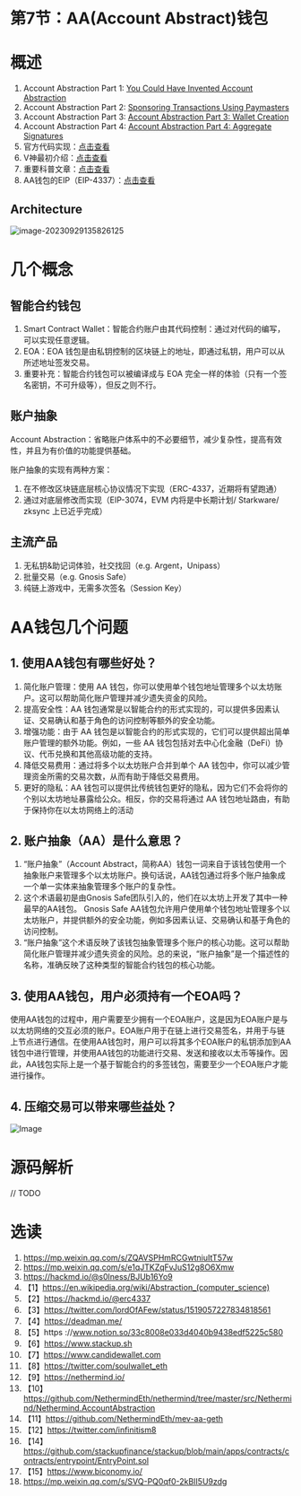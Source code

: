# 第7节：AA(Account Abstract)钱包

# 概述

1. Account Abstraction Part 1: [You Could Have Invented Account Abstraction](https://www.alchemy.com/blog/account-abstraction)
2. Account Abstraction Part 2: [Sponsoring Transactions Using Paymasters](https://www.alchemy.com/blog/account-abstraction-paymasters)
3. Account Abstraction Part 3: [Account Abstraction Part 3: Wallet Creation](https://www.alchemy.com/blog/account-abstraction-wallet-creation)
4. Account Abstraction Part 4: [Account Abstraction Part 4: Aggregate Signatures](https://www.alchemy.com/blog/account-abstraction-aggregate-signatures)
5. 官方代码实现：[点击查看](https://github.com/eth-infinitism/account-abstraction)
6. V神最初介绍：[点击查看](https://medium.com/infinitism/erc-4337-account-abstraction-without-ethereum-protocol-changes-d75c9d94dc4a)
7. 重要科普文章：[点击查看](https://medium.com/nethermind-eth/ethereum-wallets-today-and-tomorrow-eip-3074-vs-erc-4337-a7732b81efc8)
8. AA钱包的EIP（EIP-4337）：[点击查看](https://eips.ethereum.org/EIPS/eip-4337)

## Architecture

![image-20230929135826125](https://duke-typora.s3.amazonaws.com/ipic/2023-09-29-055829.png)

# 几个概念

## 智能合约钱包

1. Smart Contract Wallet：智能合约账户由其代码控制：通过对代码的编写，可以实现任意逻辑。
2. EOA：EOA 钱包是由私钥控制的区块链上的地址，即通过私钥，用户可以从所述地址签发交易。
3. 重要补充：智能合约钱包可以被编译成与 EOA 完全一样的体验（只有一个签名密钥，不可升级等），但反之则不行。



## 账户抽象

Account Abstraction：省略账户体系中的不必要细节，减少复杂性，提高有效性，并且为有价值的功能提供基础。

账户抽象的实现有两种方案：

1. 在不修改区块链底层核心协议情况下实现（ERC-4337，近期将有望跑通）
2. 通过对底层修改而实现（EIP-3074，EVM 内将是中长期计划/ Starkware/ zksync 上已近乎完成）



## 主流产品

1. 无私钥&助记词体验，社交找回（e.g. Argent，Unipass）
2. 批量交易（e.g. Gnosis Safe）
3. 纯链上游戏中，无需多次签名（Session Key）

# AA钱包几个问题

## 1. 使用AA钱包有哪些好处？

1. 简化账户管理：使用 AA 钱包，你可以使用单个钱包地址管理多个以太坊账户。这可以帮助简化账户管理并减少遗失资金的风险。
2. 提高安全性：AA 钱包通常是以智能合约的形式实现的，可以提供多因素认证、交易确认和基于角色的访问控制等额外的安全功能。
3. 增强功能：由于 AA 钱包是以智能合约的形式实现的，它们可以提供超出简单账户管理的额外功能。例如，一些 AA 钱包包括对去中心化金融（DeFi）协议、代币兑换和其他高级功能的支持。
4. 降低交易费用：通过将多个以太坊账户合并到单个 AA 钱包中，你可以减少管理资金所需的交易次数，从而有助于降低交易费用。
5. 更好的隐私：AA 钱包可以提供比传统钱包更好的隐私，因为它们不会将你的个别以太坊地址暴露给公众。相反，你的交易将通过 AA 钱包地址路由，有助于保持你在以太坊网络上的活动



## 2. 账户抽象（AA）是什么意思？

1. “账户抽象”（Account Abstract，简称AA）钱包一词来自于该钱包使用一个抽象账户来管理多个以太坊账户。换句话说，AA钱包通过将多个账户抽象成一个单一实体来抽象管理多个账户的复杂性。
2. 这个术语最初是由Gnosis Safe团队引入的，他们在以太坊上开发了其中一种最早的AA钱包。 Gnosis Safe AA钱包允许用户使用单个钱包地址管理多个以太坊账户，并提供额外的安全功能，例如多因素认证、交易确认和基于角色的访问控制。
3. “账户抽象”这个术语反映了该钱包抽象管理多个账户的核心功能。这可以帮助简化账户管理并减少遗失资金的风险。总的来说，“账户抽象”是一个描述性的名称，准确反映了这种类型的智能合约钱包的核心功能。



## 3. 使用AA钱包，用户必须持有一个EOA吗？

使用AA钱包的过程中，用户需要至少拥有一个EOA账户，这是因为EOA账户是与以太坊网络的交互必须的账户。EOA账户用于在链上进行交易签名，并用于与链上节点进行通信。在使用AA钱包时，用户可以将其多个EOA账户的私钥添加到AA钱包中进行管理，并使用AA钱包的功能进行交易、发送和接收以太币等操作。因此，AA钱包实际上是一个基于智能合约的多签钱包，需要至少一个EOA账户才能进行操作。



## 4. 压缩交易可以带来哪些益处？

![Image](https://duke-typora.s3.amazonaws.com/ipic/2023-03-04-014423.jpg)

# 源码解析

// TODO

# 选读

1. https://mp.weixin.qq.com/s/ZQAVSPHmRCGwtniuItT57w
2. https://mp.weixin.qq.com/s/e1qJTKZqFvJuS12g8O6Xmw
3. https://hackmd.io/@s0lness/BJUb16Yo9
5. 【1】https://en.wikipedia.org/wiki/Abstraction_(computer_science)
6. 【2】https://hackmd.io/@erc4337
7. 【3】https://twitter.com/lordOfAFew/status/1519057227834818561
8. 【4】https://deadman.me/ 
9. 【5】https ://www.notion.so/33c8008e033d4040b9438edf5225c580
10. 【6】https://www.stackup.sh
11. 【7】https://www.candidewallet.com
12. 【8】https://twitter.com/soulwallet_eth
13. 【9】https://nethermind.io/
14. 【10】https://github.com/NethermindEth/nethermind/tree/master/src/Nethermind/Nethermind.AccountAbstraction
15. 【11】https://github.com/NethermindEth/mev-aa-geth
16. 【12】https://twitter.com/infinitism8
18. 【14】https://github.com/stackupfinance/stackup/blob/main/apps/contracts/contracts/entrypoint/EntryPoint.sol
19. 【15】https://www.biconomy.io/
21. https://mp.weixin.qq.com/s/SVQ-PQ0qf0-2kBII5U9zdg